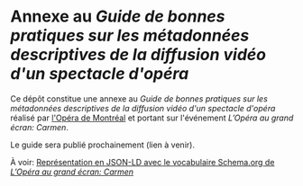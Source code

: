 Annexe au _Guide de bonnes pratiques sur les métadonnées descriptives de la diffusion vidéo d'un spectacle d'opéra_
=====

Ce dépôt constitue une annexe au _Guide de bonnes pratiques sur les métadonnées descriptives de la diffusion vidéo d'un spectacle d'opéra_ réalisé par [l'Opéra de Montréal]() et portant sur l'événement _L’Opéra au grand écran: Carmen_.

Le guide sera publié prochainement (lien à venir).

À voir: [Représentation en JSON-LD avec le vocabulaire Schema.org de _L’Opéra au grand écran: Carmen_](carmen.json)
